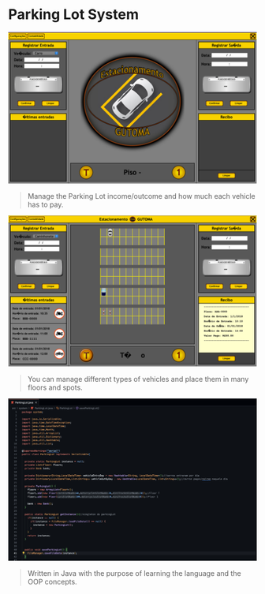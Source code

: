 # Parking Lot System
![](./imgs/ParkingLot_001.png)
> Manage the Parking Lot income/outcome and how much each vehicle has to pay.

![](./imgs/ParkingLot_002.png)
> You can manage different types of vehicles and place them in many floors and spots.

![](./imgs/ParkingLot_003.png)
> Written in Java with the purpose of learning the language and the OOP concepts.
